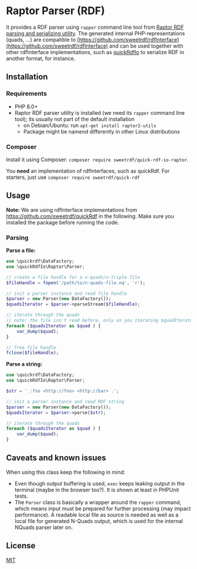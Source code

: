 # Raptor Parser (RDF)

It provides a RDF parser using `rapper` command line tool from [Raptor RDF parsing and serializing utility](https://librdf.org/raptor/rapper.html).
The generated internal PHP-representations (quads, ...) are compatible to [https://github.com/sweetrdf/rdfInterface](https://github.com/sweetrdf/rdfInterface) and can be used together with other rdfInterface implementations, such as [quickRdfIo](https://github.com/sweetrdf/quickRdfIo) to serialize RDF in another format, for instance.

## Installation

### Requirements

* PHP 8.0+
* Raptor RDF parser utility is installed (we need its `rapper` command line tool); its usually not part of the default installation
  * on Debian/Ubuntu: run `apt-get install raptor2-utils`
  * Package might be namend differently in other Linux distributions

### Composer

Install it using Composer: `composer require sweetrdf/quick-rdf-io-raptor`.

You **need** an implementation of rdfInterfaces, such as quickRdf.
For starters, just use `composer require sweetrdf/quick-rdf`

## Usage

**Note:** We are using rdfInterface implementations from https://github.com/sweetrdf/quickRdf in the following.
Make sure you installed the package before running the code.

### Parsing

**Parse a file:**

```php
use \quickrdf\DataFactory;
use \quickRdfIo\Raptor\Parser;

// create a file handle for a n-quads/n-triple file
$fileHandle = fopen('/path/to/n-quads-file.nq', 'r');

// init a parser instance and read file handle
$parser = new Parser(new DataFactory());
$quadsIterator = $parser->parseStream($fileHandle);

// iterate through the quads
// note: the file isn't read before, only as you iterating $quadIterator
foreach ($quadsIterator as $quad ) {
    var_dump($quad);
}

// free file handle
fclose($fileHandle);
```

**Parse a string:**

```php
use \quickrdf\DataFactory;
use \quickRdfIo\Raptor\Parser;

$str = '_:foo <http://foo> <http://bar> .';

// init a parser instance and read RDF string
$parser = new Parser(new DataFactory());
$quadsIterator = $parser->parse($str);

// iterate through the quads
foreach ($quadsIterator as $quad ) {
    var_dump($quad);
}
```

## Caveats and known issues

When using this class keep the following in mind:

* Even though output buffering is used, `exec` keeps leaking output in the terminal (maybe in the browser too?). It is shown at least in PHPUnit tests.
* The `Parser` class is basically a wrapper around the `rapper` command, which means input must be prepared for further processing (may impact performance). A readable local file as source is needed as well as a local file for generated N-Quads output, which is used for the internal NQuads parser later on.

## License

[MIT](./LICENSE)
